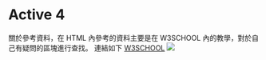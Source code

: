 # Active 4

關於參考資料，在 HTML 內參考的資料主要是在 W3SCHOOL 內的教學，對於自己有疑問的區塊進行查找。
連結如下
[W3SCHOOL](https://www.w3schools.com/html/default.asp)
![](https://i.imgur.com/oqzJmG0.png)
